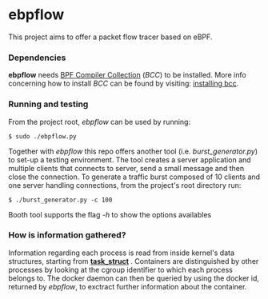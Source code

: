 ebpflow
=======
This project aims to offer a packet flow tracer based on eBPF.

### Dependencies
__ebpflow__ needs [BPF Compiler Collection](https://github.com/iovisor/bcc/) (*BCC*) to be installed. More info concerning how to install *BCC* can be found by visiting: [installing bcc](https://github.com/iovisor/bcc/blob/master/INSTALL.md).

### Running and testing
From the project root, *ebpflow* can be used by running:
```
$ sudo ./ebpflow.py
```
Together with *ebpflow* this repo offers another tool (i.e. *burst_generator.py*) to set-up a testing environment. The tool creates a server application and multiple clients that connects to server, send a small message and then close the connection. To generate a traffic burst composed of 10 clients and one server handling connections, from the project's root directory run:
```
$ ./burst_generator.py -c 100
```
Booth tool supports the flag *-h* to show the options availables

### How is information gathered?
Information regarding each process is read from inside kernel's data structures, starting from [__task_struct__](https://elixir.bootlin.com/linux/v4.18.10/source/include/linux/sched.h#L593) . Containers are distinguished by other processes by looking at the cgroup identifier to which each process belongs to. The docker daemon can then be queried by using the docker id, returned by *ebpflow*, to exctract further information about the container.
